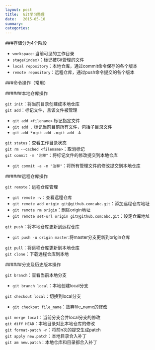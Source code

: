 ```yaml
---
layout: post
title:  Git学习整理
date:   2015-05-10
summary:
categories:
---
```

###存储分为4个阶段  
*   `workspace`: 当前可见的工作目录  
*   `stage(index)`：标记被Git管理的文件  
*   `local repository`：本地仓库，通过commit命令保存的各个版本  
*   `remote repository`：远程仓库，通过push命令提交的各个版本

###命令操作（常用）  

######本地仓库操作  

`git init`：将当前目录创建成本地仓库  
`git add`：标记文件，且该文件被管理  
- `git add <filename>`  标记指定文件  
- `git add .` 标记当前目前所有文件，包括子目录文件  
- `git add *`=`git add .`=`git add -A`  

`git status`：查看工作目录状态  
`git rm --cached <filename>`：取消标记  
`git commit -m "注释"`：将标记文件的修改提交到本地仓库  
*   `git commit -a -m "注释"`：将所有管理文件的修改提交到本地仓库  


######远程仓库操作  

`git remote`：远程仓库管理  
*   `git remote -v`：查看远程仓库  
*   `git remote add origin git@github.com:abc.git`：添加远程仓库地址  
*   `git remote rm origin`：删除origin地址  
*   `git remote set-url origin git@github.com:abc.git`：设定仓库地址  

`git push`：将本地仓库更新到远程仓库  
*   `git push -u origin master`:将master分支更新到origin仓库  

`git pull`：将远程仓库更新到本地仓库  
`git clone`：下载远程仓库到本地  


######分支及历史版本操作  

`git branch`：查看当前本地分支  
*   `git branch local`：本地创建local分支  

`git checkout local`：切换到local分支  
*   `git checkout file_name`：放弃file_name的修改  

`git merge local`：当前分支合并local分支的修改  
`git diff HEAD`：本地目录对比本地仓库的修改  
`git format-patch -n`：将前n次的提交生成patch  
`git apply new.patch`：本地目录合入补丁  
`git am new.patch`：本地仓库和目录都合入补丁  
